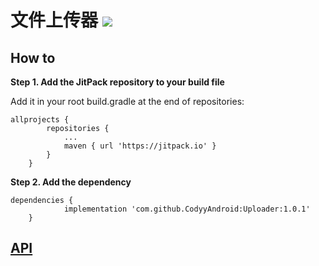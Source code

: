 # 文件上传器 [![](https://jitpack.io/v/CodyyAndroid/Uploader.svg)](https://jitpack.io/#CodyyAndroid/Uploader)

## How to
**Step 1. Add the JitPack repository to your build file**

Add it in your root build.gradle at the end of repositories:
```
allprojects {
		repositories {
			...
			maven { url 'https://jitpack.io' }
		}
	}
```
**Step 2. Add the dependency**
```
dependencies {
            implementation 'com.github.CodyyAndroid:Uploader:1.0.1'
	}

```
## [API](https://jitpack.io/com/github/CodyyAndroid/Uploader/1.0.1/javadoc/)


